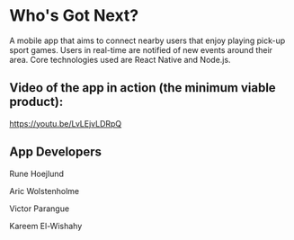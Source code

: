 # Who's Got Next?

A mobile app that aims to connect nearby users that enjoy playing pick-up sport games. Users in real-time are notified of new events around their area. Core technologies used are React Native and Node.js.

## Video of the app in action (the minimum viable product):
https://youtu.be/LvLEjvLDRpQ

## App Developers
Rune Hoejlund

Aric Wolstenholme

Victor Parangue

Kareem El-Wishahy
